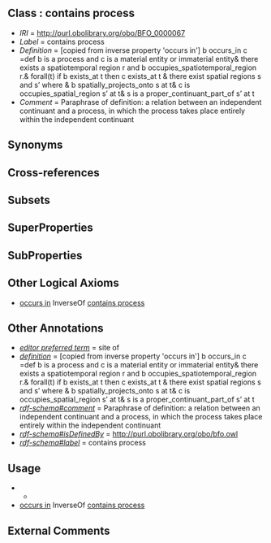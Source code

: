 
## Class : contains process

 * *IRI* = http://purl.obolibrary.org/obo/BFO_0000067
 * *Label* = contains process
 * *Definition* = [copied from inverse property 'occurs in'] b occurs_in c =def b is a process and c is a material entity or immaterial entity& there exists a spatiotemporal region r and b occupies_spatiotemporal_region r.& forall(t) if b exists_at t then c exists_at t & there exist spatial regions s and s’ where & b spatially_projects_onto s at t& c is occupies_spatial_region s’ at t& s is a proper_continuant_part_of s’ at t
 * *Comment* = Paraphrase of definition: a relation between an independent continuant and a process, in which the process takes place entirely within the independent continuant

## Synonyms


## Cross-references


## Subsets


## SuperProperties


## SubProperties


## Other Logical Axioms

 * [occurs in](../../BFO/66/BFO_0000066.md) InverseOf [contains process](../../BFO/67/BFO_0000067.md)

## Other Annotations

 * *[editor preferred term](../../IAO/11/IAO_0000111.md)* = site of
 * *[definition](../../IAO/15/IAO_0000115.md)* = [copied from inverse property 'occurs in'] b occurs_in c =def b is a process and c is a material entity or immaterial entity& there exists a spatiotemporal region r and b occupies_spatiotemporal_region r.& forall(t) if b exists_at t then c exists_at t & there exist spatial regions s and s’ where & b spatially_projects_onto s at t& c is occupies_spatial_region s’ at t& s is a proper_continuant_part_of s’ at t
 * *[rdf-schema#comment](../../nt/rdf-schema#comment.md)* = Paraphrase of definition: a relation between an independent continuant and a process, in which the process takes place entirely within the independent continuant
 * *[rdf-schema#isDefinedBy](../../By/rdf-schema#isDefinedBy.md)* = http://purl.obolibrary.org/obo/bfo.owl
 * *[rdf-schema#label](../../el/rdf-schema#label.md)* = contains process

## Usage

 * -
 * [occurs in](../../BFO/66/BFO_0000066.md) InverseOf [contains process](../../BFO/67/BFO_0000067.md)

## External Comments


